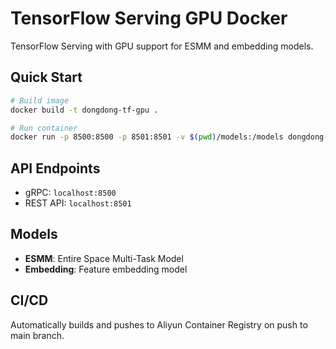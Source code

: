 # TensorFlow Serving GPU Docker

TensorFlow Serving with GPU support for ESMM and embedding models.

## Quick Start

```bash
# Build image
docker build -t dongdong-tf-gpu .

# Run container
docker run -p 8500:8500 -p 8501:8501 -v $(pwd)/models:/models dongdong-tf-gpu
```

## API Endpoints

- gRPC: `localhost:8500`
- REST API: `localhost:8501`

## Models

- **ESMM**: Entire Space Multi-Task Model
- **Embedding**: Feature embedding model

## CI/CD

Automatically builds and pushes to Aliyun Container Registry on push to main branch.